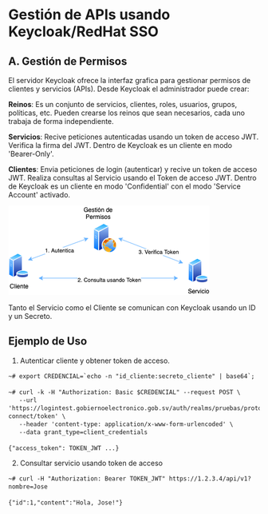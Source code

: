 

# Gestión de APIs usando Keycloak/RedHat SSO


## A. Gestión de Permisos

El servidor Keycloak ofrece la interfaz grafica para gestionar permisos de clientes y servicios (APIs). Desde Keycloak el administrador puede crear: 

**Reinos**: 
Es un conjunto de servicios, clientes, roles, usuarios, grupos, políticas, etc. Pueden crearse los reinos que sean necesarios, cada uno trabaja de forma independiente.

**Servicios**: Recive peticiones autenticadas usando un token de acceso JWT. Verifica la firma del JWT. Dentro de Keycloak es un cliente en modo 'Bearer-Only'.

**Clientes**: Envia peticiones de login (autenticar) y recive un token de acceso JWT. Realiza consultas al Servicio usando el Token  de acceso JWT. Dentro de Keycloak es un cliente en modo 'Confidential' con el modo 'Service Account' activado.

![imagen](keycloak-jwt.png)

Tanto el Servicio como el Cliente se comunican con Keycloak usando un ID y un Secreto. 



## Ejemplo de Uso

1. Autenticar cliente y obtener token de acceso.
```
~# export CREDENCIAL=`echo -n "id_cliente:secreto_cliente" | base64`;

~# curl -k -H "Authorization: Basic $CREDENCIAL" --request POST \
   --url 'https://logintest.gobiernoelectronico.gob.sv/auth/realms/pruebas/protocol/openid-connect/token' \
   --header 'content-type: application/x-www-form-urlencoded' \
   --data grant_type=client_credentials

{"access_token": TOKEN_JWT ...}

```
2. Consultar servicio usando token de acceso

```
~# curl -H "Authorization: Bearer TOKEN_JWT" https://1.2.3.4/api/v1?nombre=Jose

{"id":1,"content":"Hola, Jose!"}
```



